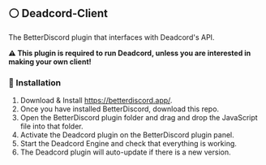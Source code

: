 ## ⚪ Deadcord-Client
The BetterDiscord plugin that interfaces with Deadcord's API.

**⚠️ This plugin is required to run Deadcord, unless you are interested in making your own client!**

### 🧰 Installation
1. Download & Install https://betterdiscord.app/.
2. Once you have installed BetterDiscord, download this repo.
3. Open the BetterDiscord plugin folder and drag and drop the JavaScript file into that folder.
4. Activate the Deadcord plugin on the BetterDiscord plugin panel.
5. Start the Deadcord Engine and check that everything is working.
6. The Deadcord plugin will auto-update if there is a new version.
